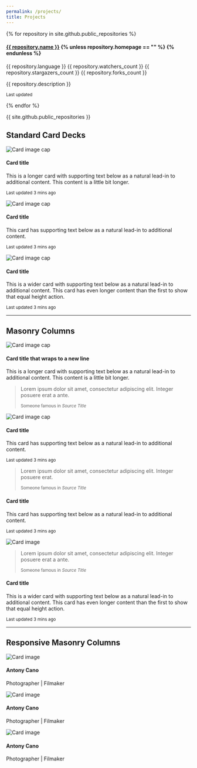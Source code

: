 ```yaml
---
permalink: /projects/
title: Projects
---
```


<div class="container">

  <div class="card-columns">
    {% for repository in site.github.public_repositories %}
      <div class="card">
        <div class="card-body">
          <h4 class="card-title">
            <a href="{{ repository.repository_url }}" target="_blank">{{ repository.name }}</a>
            {% unless repository.homepage == "" %}
              <a href="{{ repository.homepage }}" target="_blank"><i class="fa fa-external-link"></i></a>
            {% endunless %}
          </h4>
          <p class="card-text">
            <span class="badge badge-secondary">{{ repository.language }}</span>
            <i class="fa fa-eye"></i> {{ repository.watchers_count }}
            <i class="fa fa-star"></i> {{ repository.stargazers_count }}
            <i class="fa fa-code-fork"></i> {{ repository.forks_count }}
          </p>
          <p class="card-text">{{ repository.description }}</p>
          <p class="card-text">
            <small class="text-muted">
              Last updated <time class="timeago" datetime="{{ repository.updated_at | date_to_xmlschema }}" title="{{ repository.updated_at | date: site.date_format }}"></time>
            </small>
          </p>
        </div>
      </div>
    {% endfor %}
  </div>

  {{ site.github.public_repositories }}

  <h2 class="mb-5">Standard Card Decks</h2>

  <div class="card-deck-wrapper">
    <div class="card-deck">
      <div class="card">
        <img class="card-img-top" src="http://placeskull.com/355/170/225378" alt="Card image cap">
        <div class="card-body">
          <h4 class="card-title">Card title</h4>
          <p class="card-text">This is a longer card with supporting text below as a natural lead-in to additional content. This content is a little bit longer.</p>
          <p class="card-text"><small class="text-muted">Last updated 3 mins ago</small></p>
        </div>
      </div>
      <div class="card">
        <img class="card-img-top" src="http://placeskull.com/355/170/1695A3" alt="Card image cap">
        <div class="card-body">
          <h4 class="card-title">Card title</h4>
          <p class="card-text">This card has supporting text below as a natural lead-in to additional content.</p>
          <p class="card-text"><small class="text-muted">Last updated 3 mins ago</small></p>
        </div>
      </div>
      <div class="card">
        <img class="card-img-top" src="http://placeskull.com/355/170/ACF0F2" alt="Card image cap">
        <div class="card-body">
          <h4 class="card-title">Card title</h4>
          <p class="card-text">This is a wider card with supporting text below as a natural lead-in to additional content. This card has even longer content than the first to show that equal height action.</p>
          <p class="card-text"><small class="text-muted">Last updated 3 mins ago</small></p>
        </div>
      </div>
    </div>
  </div>

  <hr class="my-5">

  <h2 class="mb-5">Masonry Columns</h2>

  <div class="card-columns">
    <div class="card">
      <img class="card-img-top" src="http://placeskull.com/355/170/F3FFE2" alt="Card image cap">
      <div class="card-body">
        <h4 class="card-title">Card title that wraps to a new line</h4>
        <p class="card-text">This is a longer card with supporting text below as a natural lead-in to additional content. This content is a little bit longer.</p>
      </div>
    </div>
    <div class="card card-body">
      <blockquote class="card-bodyquote">
        <p>Lorem ipsum dolor sit amet, consectetur adipiscing elit. Integer posuere erat a ante.</p>
        <footer>
          <small class="text-muted">
          Someone famous in <cite title="Source Title">Source Title</cite>
        </small>
        </footer>
      </blockquote>
    </div>
    <div class="card">
      <img class="card-img-top" src="http://placeskull.com/355/170/EB7F00" alt="Card image cap">
      <div class="card-body">
        <h4 class="card-title">Card title</h4>
        <p class="card-text">This card has supporting text below as a natural lead-in to additional content.</p>
        <p class="card-text"><small class="text-muted">Last updated 3 mins ago</small></p>
      </div>
    </div>
    <div class="card card-body card-inverse card-primary text-xs-center">
      <blockquote class="card-bodyquote">
        <p>Lorem ipsum dolor sit amet, consectetur adipiscing elit. Integer posuere erat.</p>
        <footer>
          <small>
          Someone famous in <cite title="Source Title">Source Title</cite>
        </small>
        </footer>
      </blockquote>
    </div>
    <div class="card card-body text-xs-center">
      <h4 class="card-title">Card title</h4>
      <p class="card-text">This card has supporting text below as a natural lead-in to additional content.</p>
      <p class="card-text"><small class="text-muted">Last updated 3 mins ago</small></p>
    </div>
    <div class="card">
      <img class="card-img" src="http://placeskull.com/362/170/3E454C" alt="Card image">
    </div>
    <div class="card card-body text-xs-right">
      <blockquote class="card-bodyquote">
        <p>Lorem ipsum dolor sit amet, consectetur adipiscing elit. Integer posuere erat a ante.</p>
        <footer>
          <small class="text-muted">
          Someone famous in <cite title="Source Title">Source Title</cite>
        </small>
        </footer>
      </blockquote>
    </div>
    <div class="card card-body">
      <h4 class="card-title">Card title</h4>
      <p class="card-text">This is a wider card with supporting text below as a natural lead-in to additional content. This card has even longer content than the first to show that equal height action.</p>
      <p class="card-text"><small class="text-muted">Last updated 3 mins ago</small></p>
    </div>
  </div>
  
  <hr class="my-5">

  <section class="row">
    <article class="col-xs-12 col-sm-12 col-md-12 col-lg-12">
      <h2 class="mb-5">Responsive Masonry Columns</h2>
    </article>
    <div class="col-xs-12 col-sm-12 col-md-4 col-lg-4">
      <img src="http://placeskull.com/350/170/2185C5" alt="Card image" class="card-img-top img-fluid" />
      <div class="card card-body">
        <h4 class="card-title">Antony Cano</h4>
        <p class="card-text">Photographer | Filmaker</p>
      </div>
    </div>
    <div class="col-xs-12 col-sm-12 col-md-4 col-lg-4">
      <img src="http://placeskull.com/350/170/7ECEFD" alt="Card image" class="card-img-top img-fluid" />
      <div class="card card-body">
        <h4 class="card-title">Antony Cano</h4>
        <p class="card-text">Photographer | Filmaker</p>
      </div>
    </div>
    <div class="col-xs-12 col-sm-12 col-md-4 col-lg-4">
      <img src="http://placeskull.com/350/170/FFF6E5" alt="Card image" class="card-img-top img-fluid" />
      <div class="card card-body">
        <h4 class="card-title">Antony Cano</h4>
        <p class="card-text">Photographer | Filmaker</p>
      </div>
    </div>

  </section>
</div>
